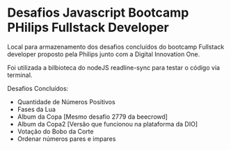# Desafios Javascript Bootcamp PHilips Fullstack Developer

Local para armazenamento dos desafios concluídos do bootcamp Fullstack developer proposto pela Philips junto com a Digital Innovation One.

Foi utilizada a bilbioteca do nodeJS readline-sync para testar o código via terminal.

Desafios Concluídos:
- Quantidade de Números Positivos
- Fases da Lua
- Album da Copa [Mesmo desafio 2779 da beecrowd]
- Album da Copa2 [Versão que funcionou na plataforma da DIO]
- Votação do Bobo da Corte
- Ordenar números pares e impares